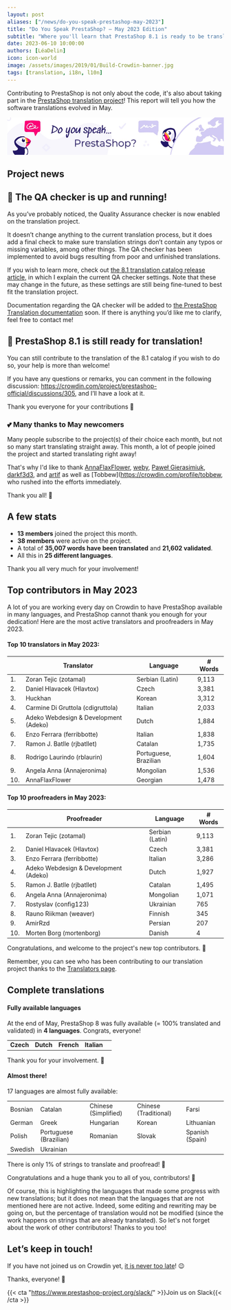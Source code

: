 ```yaml
---
layout: post
aliases: ["/news/do-you-speak-prestashop-may-2023"]
title: "Do You Speak PrestaShop? – May 2023 Edition"
subtitle: "Where you'll learn that PrestaShop 8.1 is ready to be translated"
date: 2023-06-10 10:00:00
authors: [LéaDelin]
icon: icon-world
image: /assets/images/2019/01/Build-Crowdin-banner.jpg
tags: [translation, i18n, l10n]
---
```


Contributing to PrestaShop is not only about the code, it's also about taking part in the [PrestaShop translation project](https://crowdin.com/project/prestashop-official)! This report will tell you how the software translations evolved in May.

![Crowdin Monthly banner](/assets/images/2019/01/Build-Crowdin-banner.jpg)

## Project news

## 🧰 The QA checker is up and running!
 
As you’ve probably noticed, the Quality Assurance checker is now enabled on the translation project.

It doesn’t change anything to the current translation process, but it does add a final check to make sure translation strings don’t contain any typos or missing variables, among other things. The QA checker has been implemented to avoid bugs resulting from poor and unfinished translations.

If you wish to learn more, check out [the 8.1 translation catalog release article](https://build.prestashop-project.org/news/2023/prestashop-81-translations/), in which I explain the current QA checker settings. Note that these may change in the future, as these settings are still being fine-tuned to best fit the translation project.

Documentation regarding the QA checker will be added to [the PrestaShop Translation documentation](https://docs.prestashop-project.org/translating-prestashop/) soon. If there is anything you’d like me to clarify, feel free to contact me!

## 📖 PrestaShop 8.1 is still ready for translation!

You can still contribute to the translation of the 8.1 catalog if you wish to do so, your help is more than welcome! 

If you have any questions or remarks, you can comment in the following discussion: https://crowdin.com/project/prestashop-official/discussions/305, and I’ll have a look at it.

Thank you everyone for your contributions 🙌

### 💕 Many thanks to May newcomers

Many people subscribe to the project(s) of their choice each month, but not so many start translating straight away. This month, a lot of people joined the project and started translating right away!

That's why I'd like to thank [AnnaFlaxFlower](https://crowdin.com/profile/annaflaxflower), [weby](https://crowdin.com/profile/weby/), [Paweł Gierasimiuk](https://crowdin.com/profile/gierasp1111), [darkf3d3](https://crowdin.com/profile/darkf3d3), and [artif](https://crowdin.com/profile/artif) as well as [Tobbew](https://crowdin.com/profile/tobbew, who rushed into the efforts immediately. 

Thank you all! 🎉

## A few stats

* **13 members** joined the project this month.
* **38 members** were active on the project.
* A total of **35,007 words have been translated** and **21,602 validated**.
* All this in **25 different languages**.
 
Thank you all very much for your involvement!

## Top contributors in May 2023
 
A lot of you are working every day on Crowdin to have PrestaShop available in many languages, and PrestaShop cannot thank you enough for your dedication! Here are the most active translators and proofreaders in May 2023.
 
#### Top 10 translators in May 2023:
 
| |Translator | Language | # Words
|-|---------- | -------- | ----------------
| 1. | Zoran Tejic (zotamal) | Serbian (Latin) | 9,113
| 2. | Daniel Hlavacek (Hlavtox) | Czech | 3,381
| 3. | Huckhan | Korean | 3,312
| 4. | Carmine Di Gruttola (cdigruttola) | Italian | 2,033
| 5. | Adeko Webdesign & Development (Adeko) | Dutch | 1,884
| 6. | Enzo Ferrara (ferribbotte) | Italian | 1,838
| 7. | Ramon J. Batlle (rjbatllet) | Catalan | 1,735
| 8. | Rodrigo Laurindo (rblaurin) | Portuguese, Brazilian | 1,604
| 9. | Angela Anna (Annajeronima) | Mongolian | 1,536
| 10. | AnnaFlaxFlower | Georgian | 1,478


#### Top 10 proofreaders in May 2023:
 
| | Proofreader | Language | # Words
|-| ---------- | -------- | ----------------
| 1. | Zoran Tejic (zotamal) | Serbian (Latin) | 9,113
| 2. | Daniel Hlavacek (Hlavtox) | Czech | 3,381
| 3. | Enzo Ferrara (ferribbotte) | Italian | 3,286
| 4. | Adeko Webdesign & Development (Adeko) | Dutch | 1,927
| 5. | Ramon J. Batlle (rjbatllet) | Catalan | 1,495
| 6. | Angela Anna (Annajeronima) | Mongolian | 1,071
| 7. | Rostyslav (config123)  | Ukrainian | 765
| 8. | Rauno Riikman (weaver) | Finnish | 345
| 9. | AmirRzd | Persian | 207
| 10. | Morten Borg (mortenborg) | Danish | 4

Congratulations, and welcome to the project's new top contributors. :clap:
 
Remember, you can see who has been contributing to our translation project thanks to the [Translators page](https://translators.prestashop.com/).
 
## Complete translations
 
#### Fully available languages
 
At the end of May, PrestaShop 8 was fully available (= 100% translated and validated) in **4 languages**. Congrats, everyone!

||||||
|-----------|--------------|--------------|--------------|-----------------|
| **Czech** | **Dutch** | **French** | **Italian** |

Thank you for your involvement. :tada:
 
#### Almost there!

17 languages are almost fully available:

||||||
|-----------|--------------|--------------|--------------|-----------------|
| Bosnian | Catalan | Chinese (Simplified) | Chinese (Traditional) | Farsi |
| German | Greek | Hungarian | Korean | Lithuanian |
| Polish | Portuguese (Brazilian) | Romanian | Slovak | Spanish (Spain)|
| Swedish | Ukrainian |  | | |

There is only 1% of strings to translate and proofread! 💪

Congratulations and a huge thank you to all of you, contributors! 🎉
 
Of course, this is highlighting the languages that made some progress with new translations; but it does not mean that the languages that are not mentioned here are not active.
Indeed, some editing and rewriting may be going on, but the percentage of translation would not be modified (since the work happens on strings that are already translated). So let's not forget about the work of other contributors! Thanks to you too!

## Let’s keep in touch!

If you have not joined us on Crowdin yet, [it is never too late](https://crowdin.com/project/prestashop-official)! :wink:

Thanks, everyone! 🙌

{{< cta "https://www.prestashop-project.org/slack/" >}}Join us on Slack{{< /cta >}}




